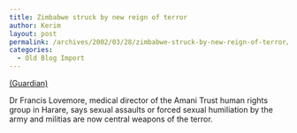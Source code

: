 ```yaml
---
title: Zimbabwe struck by new reign of terror
author: Kerim
layout: post
permalink: /archives/2002/03/28/zimbabwe-struck-by-new-reign-of-terror/
categories:
  - Old Blog Import
---
```

<a href="http://www.guardian.co.uk/international/story/0,3604,675211,00.html" onclick="_gaq.push(['_trackEvent', 'outbound-article', 'http://www.guardian.co.uk/international/story/0,3604,675211,00.html', '(Guardian)']);" >(Guardian)</a>

Dr Francis Lovemore, medical director of the Amani Trust human rights group in Harare, says sexual assaults or forced sexual humiliation by the army and militias are now central weapons of the terror.

